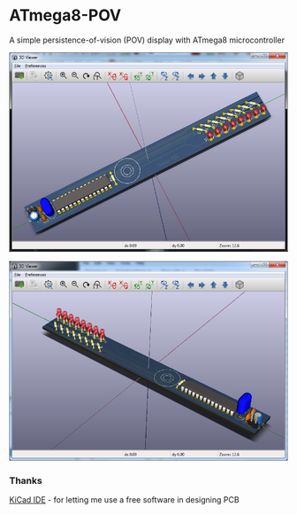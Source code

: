 # ATmega8-POV

A simple persistence-of-vision (POV) display with ATmega8 microcontroller

![Image1](/ATmega8_POV.png?raw=true "Atmega 8 POV")

![Image2](/ATmega8_POV-2.png?raw=true "Atmega 8 POV")


### Thanks

[KiCad IDE](http://kicad-pcb.org/) - for letting me use a free software in designing PCB